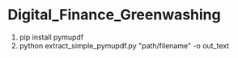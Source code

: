 # Digital_Finance_Greenwashing
1. pip install pymupdf
2. python extract_simple_pymupdf.py "path/filename" -o out_text
